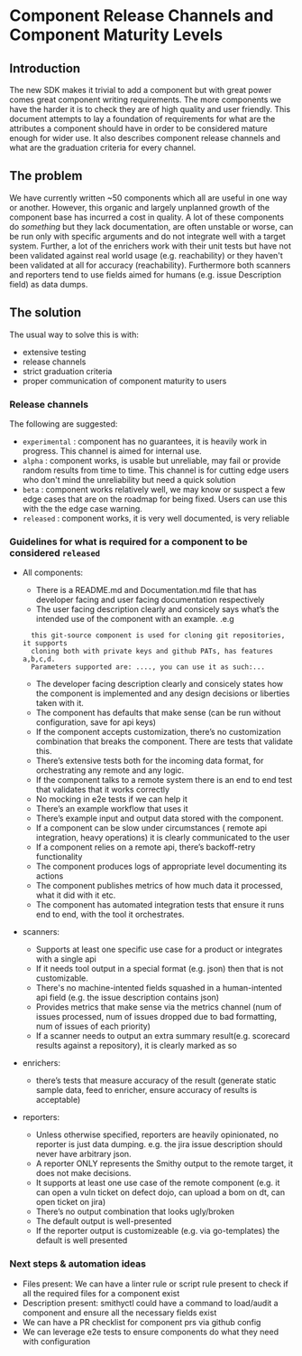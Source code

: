# Component Release Channels and Component Maturity Levels

## Introduction

The new SDK makes it trivial to add a component but with great power comes great
component writing requirements.
The more components we have the harder it is to check they are of high quality
and user friendly.
This document attempts to lay a foundation of requirements for what are the
attributes a component should have in order to be considered mature enough for
wider use.
It also describes component release channels and what are the graduation
criteria for every channel.

## The problem

We have currently written ~50 components which all are useful in one way or
another.
However, this organic and largely unplanned growth of the component base has
incurred a cost in quality.
A lot of these components do *something* but they lack documentation, are often
unstable or worse, can be run only with specific arguments and do not integrate
well with a target system.
Further, a lot of the enrichers work with their unit tests but have not been
validated against real world usage (e.g. reachability) or they haven't been
validated at all for accuracy (reachability).
Furthermore both scanners and reporters tend to use fields aimed for humans
(e.g. issue Description field) as data dumps.

## The solution

The usual way to solve this is with:

* extensive testing
* release channels
* strict graduation criteria
* proper communication of component maturity to users

### Release channels

The following are suggested:

* `experimental` : component has no guarantees, it is heavily work in progress.
  This channel is aimed for internal use.
* `alpha` : component works, is usable but unreliable, may fail or provide
  random results from time to time. This channel is for cutting edge users who
  don't mind the unreliability but need a quick solution
* `beta` : component works relatively well, we may know or suspect a few edge
  cases that are on the roadmap for being fixed. Users can use this with the the
  edge case warning.
* `released` : component works, it is very well documented, is very reliable

### Guidelines for what is required for a component to be considered `released`

* All components:
  * There is a README.md and Documentation.md file that has developer facing
    and user facing documentation respectively
  * The user facing description clearly and consicely says what’s the intended
    use of the component with an example. .e.g
  ```text
    this git-source component is used for cloning git repositories, it supports 
    cloning both with private keys and github PATs, has features a,b,c,d. 
    Parameters supported are: ...., you can use it as such:...
  ```
  * The developer facing description clearly and consicely states how the
    component is implemented and any design decisions or liberties taken with it.
  * The component has defaults that make sense (can be run without
    configuration, save for api keys)
  * If the component accepts customization, there’s no customization combination
    that breaks the component. There are tests that validate this.
  * There’s extensive tests both for the incoming data format, for orchestrating
    any remote and any logic.
  * If the component talks to a remote system there is an end to end test that
    validates that it works correctly
  * No mocking in e2e tests if we can help it
  * There’s an example workflow that uses it
  * There’s example input and output data stored with the component.
  * If a component can be slow under circumstances ( remote api integration,
    heavy operations) it is clearly communicated to the user
  * If a component relies on a remote api, there’s backoff-retry functionality
  * The component produces logs of appropriate level documenting its actions
  * The component publishes metrics of how much data it processed, what it did
    with it etc.
  * The component has automated integration tests that ensure it runs end to
    end, with the tool it orchestrates.

* scanners:
  * Supports at least one specific use case for a product or integrates with a
    single api
  * If it needs tool output in a special format (e.g. json) then that is not
    customizable.
  * There's no machine-intented fields squashed in a human-intented api field
    (e.g. the issue description contains json)
  * Provides metrics that make sense via the metrics channel
    (num of issues processed, num of issues dropped due to bad formatting, num
    of issues of each priority)
  * If a scanner needs to output an extra summary result(e.g. scorecard
    results against a repository), it is clearly marked as so

* enrichers:
  * there’s tests that measure accuracy of the result (generate static sample
    data, feed to enricher, ensure accuracy of results is acceptable)

* reporters:
  * Unless otherwise specified, reporters are heavily opinionated, no reporter
    is just data dumping. e.g. the jira issue description should never have
    arbitrary json.
  * A reporter ONLY represents the Smithy output to the remote target, it does
    not make decisions.
  * It supports at least one use case of the remote component (e.g. it can
    open a vuln ticket on defect dojo, can upload a bom on dt, can open ticket
    on jira)
  * There’s no output combination that looks ugly/broken
  * The default output is well-presented
  * If the reporter output is customizeable (e.g. via go-templates) the
    default is well presented

### Next steps & automation ideas

* Files present: We can have a linter rule or script rule present to check if
  all the required files for a component exist
* Description present: smithyctl could have a command to load/audit a component
  and ensure all the necessary fields exist
* We can have a PR checklist for component prs via github config
* We can leverage e2e tests to ensure components do what they need with
  configuration
